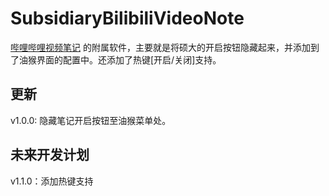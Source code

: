 # SubsidiaryBilibiliVideoNote

[哔哩哔哩视频笔记](https://greasyfork.org/zh-CN/scripts/468829)
的附属软件，主要就是将硕大的开启按钮隐藏起来，并添加到了油猴界面的配置中。还添加了热键[开启/关闭]支持。

## 更新

v1.0.0: 隐藏笔记开启按钮至油猴菜单处。

## 未来开发计划

v1.1.0：添加热键支持
